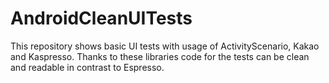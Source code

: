 # AndroidCleanUITests

This repository shows basic UI tests with usage of ActivityScenario, Kakao and Kaspresso. 
Thanks to these libraries code for the tests can be clean and readable in contrast to Espresso.
